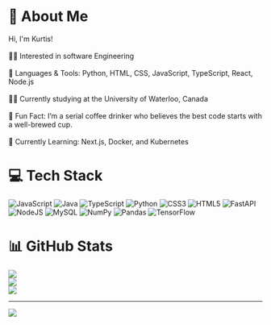 # 💫 About Me
Hi, I'm Kurtis!<br><br>:technologist:	Interested in software Engineering <br/><br>:wrench:	Languages & Tools: Python, HTML, CSS, JavaScript, TypeScript, React, Node.js<br/><br>:student:	Currently studying at the University of Waterloo, Canada<br/><br>:green_apple:	Fun Fact: I’m a serial coffee drinker who believes the best code starts with a well-brewed cup.<br/><br>:thought_balloon:	Currently Learning: Next.js, Docker, and Kubernetes<br/>


# 💻 Tech Stack
![JavaScript](https://img.shields.io/badge/javascript-%23323330.svg?style=for-the-badge&logo=javascript&logoColor=%23F7DF1E) ![Java](https://img.shields.io/badge/java-%23ED8B00.svg?style=for-the-badge&logo=openjdk&logoColor=white) ![TypeScript](https://img.shields.io/badge/typescript-%23007ACC.svg?style=for-the-badge&logo=typescript&logoColor=white) ![Python](https://img.shields.io/badge/python-3670A0?style=for-the-badge&logo=python&logoColor=ffdd54) ![CSS3](https://img.shields.io/badge/css3-%231572B6.svg?style=for-the-badge&logo=css3&logoColor=white) ![HTML5](https://img.shields.io/badge/html5-%23E34F26.svg?style=for-the-badge&logo=html5&logoColor=white) ![FastAPI](https://img.shields.io/badge/FastAPI-005571?style=for-the-badge&logo=fastapi) ![NodeJS](https://img.shields.io/badge/node.js-6DA55F?style=for-the-badge&logo=node.js&logoColor=white) ![MySQL](https://img.shields.io/badge/mysql-4479A1.svg?style=for-the-badge&logo=mysql&logoColor=white) ![NumPy](https://img.shields.io/badge/numpy-%23013243.svg?style=for-the-badge&logo=numpy&logoColor=white) ![Pandas](https://img.shields.io/badge/pandas-%23150458.svg?style=for-the-badge&logo=pandas&logoColor=white) ![TensorFlow](https://img.shields.io/badge/TensorFlow-%23FF6F00.svg?style=for-the-badge&logo=TensorFlow&logoColor=white)
# 📊 GitHub Stats
![](https://github-readme-stats.vercel.app/api?username=Kurtis24&theme=nord&hide_border=false&include_all_commits=true&count_private=false)<br/>
![](https://github-readme-streak-stats.herokuapp.com/?user=Kurtis24&theme=nord&hide_border=false)<br/>
![](https://github-readme-stats.vercel.app/api/top-langs/?username=Kurtis24&theme=nord&hide_border=false&include_all_commits=true&count_private=false&layout=compact)

---
[![](https://visitcount.itsvg.in/api?id=Kurtis24&icon=0&color=0)](https://visitcount.itsvg.in)

<!-- Proudly created with GPRM ( https://gprm.itsvg.in ) -->
